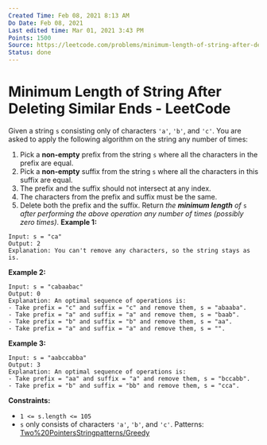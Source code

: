 ```yaml
---
Created Time: Feb 08, 2021 8:13 AM
Do Date: Feb 08, 2021
Last edited time: Mar 01, 2021 3:43 PM
Points: 1500
Source: https://leetcode.com/problems/minimum-length-of-string-after-deleting-similar-ends/
Status: done
---
```


# Minimum Length of String After Deleting Similar Ends - LeetCode

Given a string `s` consisting only of characters `'a'`, `'b'`, and `'c'`. You are asked to apply the following algorithm on the string any number of times:
1. Pick a **non-empty** prefix from the string `s` where all the characters in the prefix are equal.
2. Pick a **non-empty** suffix from the string `s` where all the characters in this suffix are equal.
3. The prefix and the suffix should not intersect at any index.
4. The characters from the prefix and suffix must be the same.
5. Delete both the prefix and the suffix.
Return *the **minimum length** of* `s` *after performing the above operation any number of times (possibly zero times)*.
**Example 1:**
```
Input: s = "ca"
Output: 2
Explanation: You can't remove any characters, so the string stays as is.
```
**Example 2:**
```
Input: s = "cabaabac"
Output: 0
Explanation: An optimal sequence of operations is:
- Take prefix = "c" and suffix = "c" and remove them, s = "abaaba".
- Take prefix = "a" and suffix = "a" and remove them, s = "baab".
- Take prefix = "b" and suffix = "b" and remove them, s = "aa".
- Take prefix = "a" and suffix = "a" and remove them, s = "".
```
**Example 3:**
```
Input: s = "aabccabba"
Output: 3
Explanation: An optimal sequence of operations is:
- Take prefix = "aa" and suffix = "a" and remove them, s = "bccabb".
- Take prefix = "b" and suffix = "bb" and remove them, s = "cca".
```
**Constraints:**
- `1 <= s.length <= 105`
- `s` only consists of characters `'a'`, `'b'`, and `'c'`.
Patterns: [Two%20Pointers](Two%20Pointers.md)[String](String)[patterns/Greedy](patterns/Greedy.md)
